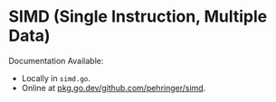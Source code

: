 # SIMD (Single Instruction, Multiple Data)
Documentation Available:
- Locally in ```simd.go```.
- Online at [pkg.go.dev/github.com/pehringer/simd](https://pkg.go.dev/github.com/pehringer/simd).

